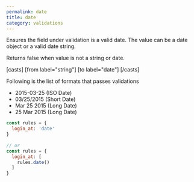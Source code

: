 ```yaml
---
permalink: date
title: date
category: validations
---
```


Ensures the field under validation is a valid date. The value can be a
date object or a valid date string.
 
Returns false when value is not a string or date.
 
[casts]
 [from label="string"]
 [to label="date"]
[/casts]
 
Following is the list of formats that passes validations
 
- 2015-03-25  (ISO Date)
- 03/25/2015  (Short Date)
- Mar 25 2015 (Long Date)
- 25 Mar 2015 (Long Date)
 
```js
const rules = {
  login_at: 'date'
}
 
// or
const rules = {
  login_at: [
    rules.date()
  ]
}
```